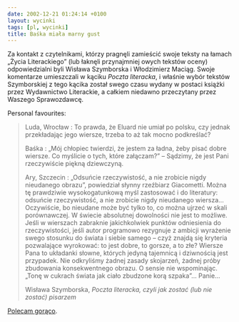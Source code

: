 ```yaml
---
date: 2002-12-21 01:24:14 +0100
layout: wycinki
tags: [pl, wycinki]
title: Baśka miała marny gust
---
```


Za kontakt z czytelnikami, którzy pragnęli zamieścić swoje teksty na łamach „Życia Literackiego” (lub łaknęli przynajmniej owych tekstów oceny) odpowiedzialni byli Wisława Szymborska i Włodzimierz Maciąg. Swoje komentarze umieszczali w kąciku <cite>Poczta literacka</cite>, i właśnie wybór tekstów Szymborskiej z tego kącika został swego czasu wydany w postaci książki przez Wydawnictwo Literackie, a całkiem niedawno przeczytany przez Waszego Sprawozdawcę.

Personal favourites:

> Luda, Wrocław
> : To prawda, że Eluard nie umiał po polsku, czy jednak przekładając jego wiersze, trzeba to aż tak mocno podkreślać?
>
> Baśka
> : „Mój chłopiec twierdzi, że jestem za ładna, żeby pisać dobre wiersze. Co myślicie o tych, które załączam?” – Sądzimy, że jest Pani rzeczywiście piękną dziewczyną.
>
> Ary, Szczecin
> : „Odsuńcie rzeczywistość, a nie zrobicie nigdy nieudanego obrazu”, powiedział słynny rzeźbiarz Giacometti. Można tę prawdziwie wysokogatunkową myśl zastosować i do literatury: odsuńcie rzeczywistość, a nie zrobicie nigdy nieudanego wiersza… Oczywiście, bo nieudane może być tylko to, co można ujrzeć w skali porównawczej. W świecie absolutnej dowolności nie jest to możliwe. Jeśli w wierszach zabraknie jakichkolwiek punktów odniesienia do rzeczywistości, jeśli autor programowo rezygnuje z ambicji wyrażenie swego stosunku do świata i siebie samego – czyż znajdą się kryteria pozwalające wyrokować: to jest dobre, to gorsze, a to złe? Wiersze Pana to układanki słowne, których jedyną tajemnicą i dziwnością jest przypadek. Nie odkryliśmy żadnej zasady skojarzeń, żadnej próby zbudowania konsekwentnego obrazu. O sensie nie wspominając. „Tonę w cukrach świata jak ciało zbudzone korą szpaka”… Panie…
>
> Wisława Szymborska, <cite>Poczta literacka, czyli jak zostać (lub nie zostać) pisarzem</cite>

[Polecam gorąco](http://wl.net.pl/ksiazka.php?id=301 'Wydawnictwo Literackie').
